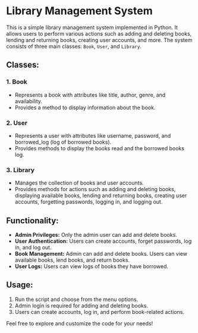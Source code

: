 # Library Management System

This is a simple library management system implemented in Python. It allows users to perform various actions such as adding and deleting books, lending and returning books, creating user accounts, and more. The system consists of three main classes: `Book`, `User`, and `Library`.

## Classes:

### 1. Book
- Represents a book with attributes like title, author, genre, and availability.
- Provides a method to display information about the book.

### 2. User
- Represents a user with attributes like username, password, and borrowed_log (log of borrowed books).
- Provides methods to display the books read and the borrowed books log.

### 3. Library
- Manages the collection of books and user accounts.
- Provides methods for actions such as adding and deleting books, displaying available books, lending and returning books, creating user accounts, forgetting passwords, logging in, and logging out.

## Functionality:

- **Admin Privileges:** Only the admin user can add and delete books.
- **User Authentication:** Users can create accounts, forget passwords, log in, and log out.
- **Book Management:** Admin can add and delete books. Users can view available books, lend books, and return books.
- **User Logs:** Users can view logs of books they have borrowed.

## Usage:

1. Run the script and choose from the menu options.
2. Admin login is required for adding and deleting books.
3. Users can create accounts, log in, and perform book-related actions.

Feel free to explore and customize the code for your needs!
